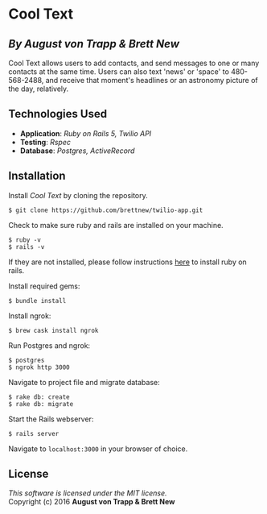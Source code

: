 #  Cool Text
## *By August von Trapp & Brett New*

Cool Text allows users to add contacts, and send messages to one or many contacts at the same time. Users can also text 'news' or 'space' to 480-568-2488, and receive that moment's headlines or an astronomy picture of the day, relatively.

## Technologies Used

* **Application**: *Ruby on Rails 5, Twilio API*<br>
* **Testing**: *Rspec*<br>
* **Database**: *Postgres, ActiveRecord*

Installation
------------

Install *Cool Text* by cloning the repository.  
```
$ git clone https://github.com/brettnew/twilio-app.git
```

Check to make sure ruby and rails are installed on your machine.  
```
$ ruby -v
$ rails -v
```
If they are not installed, please follow instructions [here](http://guides.rubyonrails.org/getting_started.html#installing-rails) to install ruby on rails.

Install required gems:
```
$ bundle install
```

Install ngrok:
```
$ brew cask install ngrok
```

Run Postgres and ngrok:
```
$ postgres
$ ngrok http 3000
```

Navigate to project file and migrate database:
```
$ rake db: create
$ rake db: migrate
```

Start the Rails webserver:
```
$ rails server
```

Navigate to `localhost:3000` in your browser of choice.

License
-------
_This software is licensed under the MIT license._<br>
Copyright (c) 2016 **August von Trapp & Brett New**
